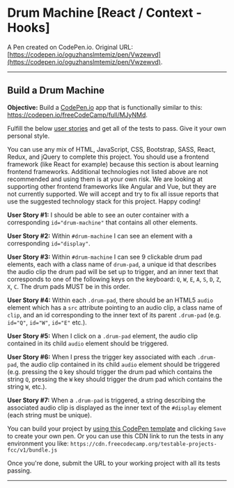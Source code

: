 # Drum Machine [React / Context - Hooks]

A Pen created on CodePen.io. Original URL: [https://codepen.io/oguzhanslmtemiz/pen/Vwzewvd](https://codepen.io/oguzhanslmtemiz/pen/Vwzewvd).

<hr>

## Build a Drum Machine

<div class="challenge-instructions"><div><section id="description">
<p><strong>Objective:</strong> Build a <a href="https://codepen.io">CodePen.io</a> app that is functionally similar to this: <a href="https://codepen.io/freeCodeCamp/full/MJyNMd">https://codepen.io/freeCodeCamp/full/MJyNMd</a>.</p>
<p>Fulfill the below <a href="https://en.wikipedia.org/wiki/User_story">user stories</a> and get all of the tests to pass. Give it your own personal style.</p>
<p>You can use any mix of HTML, JavaScript, CSS, Bootstrap, SASS, React, Redux, and jQuery to complete this project. You should use a frontend framework (like React for example) because this section is about learning frontend frameworks. Additional technologies not listed above are not recommended and using them is at your own risk. We are looking at supporting other frontend frameworks like Angular and Vue, but they are not currently supported. We will accept and try to fix all issue reports that use the suggested technology stack for this project. Happy coding!</p>
<p><strong>User Story #1:</strong> I should be able to see an outer container with a corresponding <code>id="drum-machine"</code> that contains all other elements.</p>
<p><strong>User Story #2:</strong> Within <code>#drum-machine</code> I can see an element with a corresponding <code>id="display"</code>.</p>
<p><strong>User Story #3:</strong> Within <code>#drum-machine</code> I can see 9 clickable drum pad elements, each with a class name of <code>drum-pad</code>, a unique id that describes the audio clip the drum pad will be set up to trigger, and an inner text that corresponds to one of the following keys on the keyboard: <code>Q</code>, <code>W</code>, <code>E</code>, <code>A</code>, <code>S</code>, <code>D</code>, <code>Z</code>, <code>X</code>, <code>C</code>. The drum pads MUST be in this order.</p>
<p><strong>User Story #4:</strong> Within each <code>.drum-pad</code>, there should be an HTML5 <code>audio</code> element which has a <code>src</code> attribute pointing to an audio clip, a class name of <code>clip</code>, and an id corresponding to the inner text of its parent <code>.drum-pad</code> (e.g. <code>id="Q"</code>, <code>id="W"</code>, <code>id="E"</code> etc.).</p>
<p><strong>User Story #5:</strong> When I click on a <code>.drum-pad</code> element, the audio clip contained in its child <code>audio</code> element should be triggered.</p>
<p><strong>User Story #6:</strong> When I press the trigger key associated with each <code>.drum-pad</code>, the audio clip contained in its child <code>audio</code> element should be triggered (e.g. pressing the <code>Q</code> key should trigger the drum pad which contains the string <code>Q</code>, pressing the <code>W</code> key should trigger the drum pad which contains the string <code>W</code>, etc.).</p>
<p><strong>User Story #7:</strong> When a <code>.drum-pad</code> is triggered, a string describing the associated audio clip is displayed as the inner text of the <code>#display</code> element (each string must be unique).</p>
<p>You can build your project by <a href="https://codepen.io/pen?template=MJjpwO" target="_blank" rel="nofollow">using this CodePen template</a> and clicking <code>Save</code> to create your own pen. Or you can use this CDN link to run the tests in any environment you like: <code>https://cdn.freecodecamp.org/testable-projects-fcc/v1/bundle.js</code></p>
<p>Once you're done, submit the URL to your working project with all its tests passing.</p>
</section></div><hr></div>

